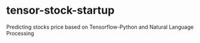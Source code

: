 # tensor-stock-startup
Predicting stocks price based on Tensorflow-Python and Natural Language Processing
